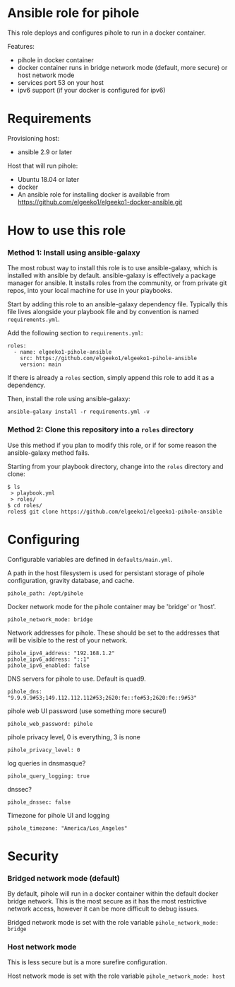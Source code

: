 # Ansible role for pihole
This role deploys and configures pihole to run in a docker
container.

Features:
- pihole in docker container
- docker container runs in bridge network mode (default, more secure) or host network mode
- services port 53 on your host
- ipv6 support (if your docker is configured for ipv6)

# Requirements
Provisioning host:
- ansible 2.9 or later

Host that will run pihole:
- Ubuntu 18.04 or later
- docker
 - An ansible role for installing docker is available from https://github.com/elgeeko1/elgeeko1-docker-ansible.git

# How to use this role
### Method 1: Install using ansible-galaxy

The most robust way to install this role is to use ansible-galaxy,
which is installed with ansible by default. ansible-galaxy is effectively a package manager for ansible. It installs roles
from the community, or from private git repos, into your local machine for use in your playbooks.

Start by adding this role to an ansible-galaxy dependency file. Typically this file lives alongside your playbook file and by convention is named `requirements.yml`.

Add the following section to `requirements.yml`:

```
roles:
  - name: elgeeko1-pihole-ansible
    src: https://github.com/elgeeko1/elgeeko1-pihole-ansible
    version: main
```

If there is already a `roles` section, simply append this role to
add it as a dependency.

Then, install the role using ansible-galaxy:

`ansible-galaxy install -r requirements.yml -v`

### Method 2: Clone this repository into a `roles` directory

Use this method if you plan to modify this role, or if for some
reason the ansible-galaxy method fails.

Starting from your playbook directory, change into the `roles`
directory and clone:

```
$ ls
 > playbook.yml
 > roles/
$ cd roles/
roles$ git clone https://github.com/elgeeko1/elgeeko1-pihole-ansible
```

# Configuring
Configurable variables are defined in `defaults/main.yml`.

A path in the host filesystem is used for persistant
storage of pihole configuration, gravity database,
and cache.

`pihole_path: /opt/pihole`

Docker network mode for the pihole container
may be 'bridge' or 'host'.

`pihole_network_mode: bridge`

Network addresses for pihole. These should be set
to the addresses that will be visible to the rest
of your network.
```
pihole_ipv4_address: "192.168.1.2"
pihole_ipv6_address: "::1"
pihole_ipv6_enabled: false
```

DNS servers for pihole to use. Default is quad9.

`pihole_dns: "9.9.9.9#53;149.112.112.112#53;2620:fe::fe#53;2620:fe::9#53"`

pihole web UI password (use something more secure!)

`pihole_web_password: pihole`

pihole privacy level, 0 is everything, 3 is none

`pihole_privacy_level: 0`

log queries in dnsmasque?

`pihole_query_logging: true`

dnssec?

`pihole_dnssec: false`

Timezone for pihole UI and logging

`pihole_timezone: "America/Los_Angeles"`

# Security

### Bridged network mode (default)
By default, pihole will run in a docker container within the default docker bridge network. This is the most secure as it has the most restrictive network access, however it can be more difficult to debug issues.

Bridged network mode is set with the role variable
`pihole_network_mode: bridge`

### Host network mode
This is less secure but is a more surefire configuration.

Host network mode is set with the role variable
`pihole_network_mode: host`
